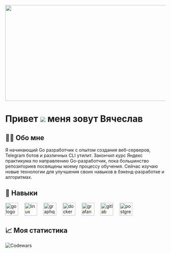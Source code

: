 <br clear="both">

<div align="center">
  <img height="300" width="600" src="https://user-images.githubusercontent.com/74038190/225813708-98b745f2-7d22-48cf-9150-083f1b00d6c9.gif"  />
</div>

###

Привет ![](https://user-images.githubusercontent.com/18350557/176309783-0785949b-9127-417c-8b55-ab5a4333674e.gif) меня зовут Вячеслав
================================================================================================================================

## 🧑‍💻 Обо мне
Я начинающий Go разработчик с опытом создания веб-серверов, Telegram ботов и различных CLI утилит. Закончил курс Яндекс практикума по направлению Go-разработчик, пока большинство репозиториев посвящены моему процессу обучения. Сейчас изучаю новые технологии для улучшения своих навыков в бэкенд-разработке и алгоритмах.

## 🚀 Навыки
<div align="left">
  <img src="https://cdn.jsdelivr.net/gh/devicons/devicon/icons/go/go-original.svg" height="40" alt="go logo"  />
  <img width="12" />
  <img src="https://cdn.jsdelivr.net/gh/devicons/devicon/icons/linux/linux-original.svg" height="40" alt="linux logo"  />
  <img width="12" />
  <img src="https://cdn.jsdelivr.net/gh/devicons/devicon/icons/graphql/graphql-plain.svg" height="40" alt="graphql logo"  />
  <img width="12" />
  <img src="https://cdn.jsdelivr.net/gh/devicons/devicon/icons/docker/docker-original.svg" height="40" alt="docker logo"  />
  <img width="12" />
  <img src="https://cdn.jsdelivr.net/gh/devicons/devicon/icons/grafana/grafana-original.svg" height="40" alt="grafana logo"  />
  <img width="12" />
  <img src="https://cdn.jsdelivr.net/gh/devicons/devicon/icons/gitlab/gitlab-original.svg" height="40" alt="gitlab logo"  />
  <img width="12" />
  <img src="https://cdn.jsdelivr.net/gh/devicons/devicon/icons/postgresql/postgresql-original.svg" height="40" alt="postgresql logo"  />
</div>

###

## 📈 Моя статистика 
![Codewars](https://github.r2v.ch/codewars?user=FlynntDev&name=true&top_languages=true&stroke=%23b362ff&theme=purple_dark)
